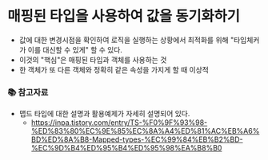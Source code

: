 # 매핑된 타입을 사용하여 값을 동기화하기

- 값에 대한 변경시점을 확인하여 로직을 실행하는 상황에서 최적화를 위해 "타입체커가 이를 대신할 수 있게" 할 수 있다. 
- 이것의 "핵심"은 매핑된 타입과 객체를 사용하는 것
- 한 객체가 또 다른 객체와 정확히 같은 속성을 가지게 할 때 이상적


### 📚 참고자료 
- 맵드 타입에 대한 설명과 활용예제가 자세히 설명되어 있다. 
  - https://inpa.tistory.com/entry/TS-%F0%9F%93%98-%ED%83%80%EC%9E%85%EC%8A%A4%ED%81%AC%EB%A6%BD%ED%8A%B8-Mapped-types-%EC%99%84%EB%B2%BD-%EC%9D%B4%ED%95%B4%ED%95%98%EA%B8%B0
